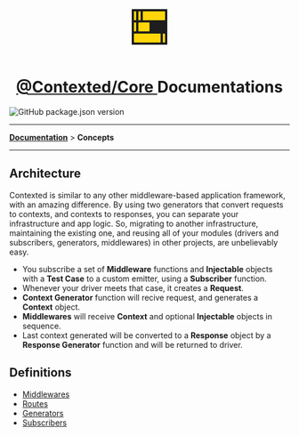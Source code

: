 <div align="center">
    <img alt="Contexted Logo" width="64" src="https://raw.githubusercontent.com/contexted-js/brand/master/dark/main-fill.svg">
    <br />
    <br />
    <h1>
		<a href="https://github.com/contexted-js/core">
        	@Contexted/Core
    	</a>
		<span>Documentations</span>
	</h1>
</div>

<img alt="GitHub package.json version" src="https://img.shields.io/github/package-json/v/contexted-js/core">

---

[**Documentation**](../) > **Concepts**

---

## Architecture

Contexted is similar to any other middleware-based application framework, with an amazing difference. By using two generators that convert requests to contexts, and contexts to responses, you can separate your infrastructure and app logic. So, migrating to another infrastructure, maintaining the existing one, and reusing all of your modules (drivers and subscribers, generators, middlewares) in other projects, are unbelievably easy.

-   You subscribe a set of **Middleware** functions and **Injectable** objects with a **Test Case** to a custom emitter, using a **Subscriber** function.
-   Whenever your driver meets that case, it creates a **Request**.
-   **Context Generator** function will recive request, and generates a **Context** object.
-   **Middlewares** will receive **Context** and optional **Injectable** objects in sequence.
-   Last context generated will be converted to a **Response** object by a **Response Generator** function and will be returned to driver.

## Definitions

-   [Middlewares](middlewares.md)
-   [Routes](routes.md)
-   [Generators](generators.md)
-   [Subscribers](subscribers.md)

